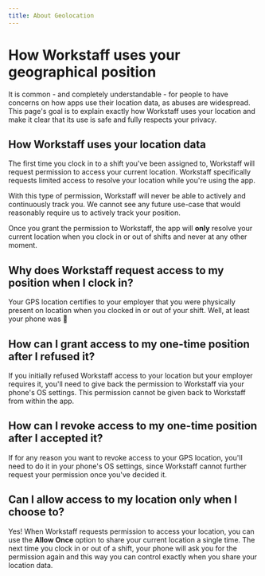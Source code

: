 ```yaml
---
title: About Geolocation
---
```


# How Workstaff uses your geographical position

It is common - and completely understandable - for people to have concerns on how apps use their location data, as abuses are widespread. This page's goal is to explain exactly how Workstaff uses your location and make it clear that its use is safe and fully respects your privacy.

## How Workstaff uses your location data

The first time you clock in to a shift you've been assigned to, Workstaff will request permission to access your current location. Workstaff specifically requests limited access to resolve your location while you're using the app.

With this type of permission, Workstaff will never be able to actively and continuously track you. We cannot see any future use-case that would reasonably require us to actively track your position.

Once you grant the permission to Workstaff, the app will **only** resolve your current location when you clock in or out of shifts and never at any other moment.

## Why does Workstaff request access to my position when I clock in?

Your GPS location certifies to your employer that you were physically present on location when you clocked in or out of your shift. Well, at least your phone was 🧐

## How can I grant access to my one-time position after I refused it?

If you initially refused Workstaff access to your location but your employer requires it, you'll need to give back the permission to Workstaff via your phone's OS settings. This permission cannot be given back to Workstaff from within the app.

## How can I revoke access to my one-time position after I accepted it?

If for any reason you want to revoke access to your GPS location, you'll need to do it in your phone's OS settings, since Workstaff cannot further request your permission once you've decided it.

## Can I allow access to my location only when I choose to?

Yes! When Workstaff requests permission to access your location, you can use the **Allow Once** option to share your current location a single time. The next time you clock in or out of a shift, your phone will ask you for the permission again and this way you can control exactly when you share your location data.

